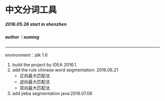 # 中文分词工具


##### 2016.05.26 start in shenzhen
##### author：xuming

---
environment：jdk 1.6 

1. build the project by IDEA 2016.1.
2. add the rule chinese word segmentation: 2016.06.21
    - 正向最大匹配法
    - 逆向最大匹配法
    - 双向最大匹配法
3. add jieba segmentation java:2016.07.06
    

